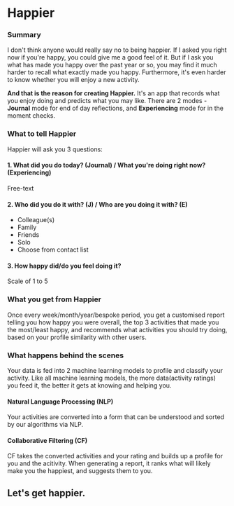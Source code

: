 # Happier

### Summary
I don't think anyone would really say no to being happier. If I asked you right now if you're happy, you could give me a good feel of it. But if I ask you what has made you happy over the past year or so, you may find it much harder to recall what exactly made you happy. Furthermore, it's even harder to know whether you will enjoy a new activity. 

**And that is the reason for creating Happier.** It's an app that records what you enjoy doing and predicts what you may like. There are 2 modes - **Journal** mode for end of day reflections, and **Experiencing** mode for in the moment checks.

### What to tell Happier
Happier will ask you 3 questions:

#### 1. What did you do today? (Journal) / What you're doing right now? (Experiencing)
Free-text

#### 2. Who did you do it with? (J) / Who are you doing it with? (E)
+ Colleague(s)
+ Family
+ Friends
+ Solo
+ Choose from contact list

#### 3. How happy did/do you feel doing it?
Scale of 1 to 5


### What you get from Happier
Once every week/month/year/bespoke period, you get a customised report telling you how happy you were overall, the top 3 activities that made you the most/least happy, and recommends what activities you should try doing, based on your profile similarity with other users.

### What happens behind the scenes
Your data is fed into 2 machine learning models to profile and classify your activity. Like all machine learning models, the more data(activity ratings) you feed it, the better it gets at knowing and helping you.

#### Natural Language Processing (NLP)
Your activities are converted into a form that can be understood and sorted by our algorithms via NLP.

#### Collaborative Filtering (CF)
CF takes the converted activities and your rating and builds up a profile for you and the acitivity. When generating a report, it ranks what will likely make you the happiest, and suggests them to you.


## Let's get happier.
